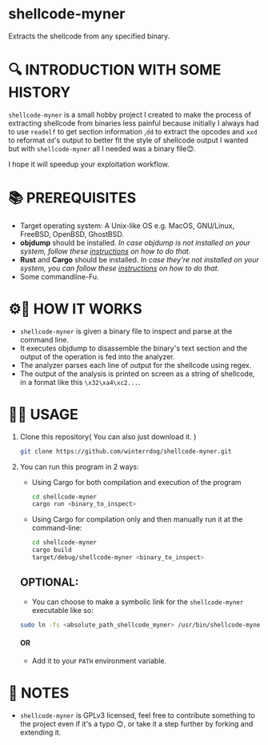 # shellcode-myner
Extracts the shellcode from any specified binary.

# 🔍 INTRODUCTION WITH SOME HISTORY
`shellcode-myner` is a small hobby project I created to make the process of extracting shellcode from binaries less painful because initially I always had to use `readelf` to get section information ,`dd` to extract the opcodes and `xxd` to reformat `dd`'s output to better fit the style of shellcode output I wanted but with `shellcode-myner` all I needed was a binary file😊. 

I hope it will speedup your exploitation workflow.
# 📚 PREREQUISITES
* Target operating system: A Unix-like OS e.g. MacOS, GNU/Linux, FreeBSD, OpenBSD, GhostBSD.
* **objdump** should be installed. _In case objdump is not installed on your system, follow these [instructions](https://command-not-found.com/objdump) on how to do that._
* **Rust** and **Cargo** should be installed. _In case they're not installed on your system, you can follow these [instructions](https://www.rust-lang.org/tools/install) on how to do that._
* Some commandline-Fu.

# ⚙👷 HOW IT WORKS
* `shellcode-myner` is given a binary file to inspect and parse at the command line.
* It executes objdump to disassemble the binary's text section and the output of the operation is fed into the analyzer.
* The analyzer parses each line of output for the shellcode using regex.
* The output of the analysis is printed on screen as a string of shellcode, in a format like this `\x32\xa4\xc2...`.

# 🔧🔨 USAGE 
1. Clone this repository( You can also just download it. )

    ```sh
    git clone https://github.com/winterrdog/shellcode-myner.git
    ```

2. You can run this program in 2 ways:

    * Using Cargo for both compilation and execution of the program

        ```sh
        cd shellcode-myner
        cargo run <binary_to_inspect>
        ```

    * Using Cargo for compilation only and then manually run it at the command-line:
            
        ```sh
        cd shellcode-myner
        cargo build
        target/debug/shellcode-myner <binary_to_inspect>
        ```
    ## OPTIONAL:
    * You can choose to make a symbolic link for the `shellcode-myner` executable like so:
    ```sh
    sudo ln -fs <absolute_path_shellcode_myner> /usr/bin/shellcode-myner
    ```
    #### OR
    * Add it to your `PATH` environment variable.

# 📝 NOTES
* `shellcode-myner` is GPLv3 licensed, feel free to contribute something to the project even if it's a typo 😊, or take it a step further by forking and extending it.
